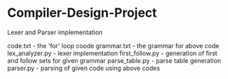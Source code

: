 # Compiler-Design-Project
Lexer and Parser implementation

code.txt - the 'for' loop coode
grammar.txt - the grammar for above code
lex_analyzer.py - lexer implementation
first_follow.py - generation of first and follow sets for given grammar
parse_table.py - parse table generation
parser.py - parsing of given code using above codes
